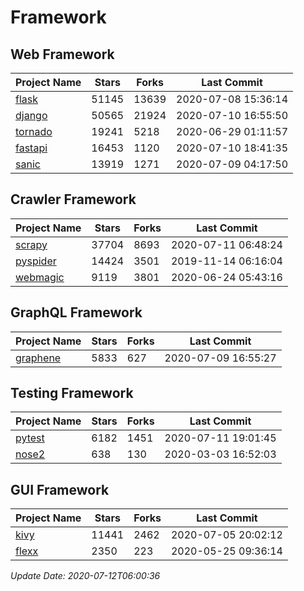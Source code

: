 # Framework

## Web Framework

| Project Name | Stars | Forks | Last Commit |
| ------------ | ----- | ----- | ----------- |
| [flask](https://github.com/pallets/flask) | 51145 | 13639 | 2020-07-08 15:36:14 |
| [django](https://github.com/django/django) | 50565 | 21924 | 2020-07-10 16:55:50 |
| [tornado](https://github.com/tornadoweb/tornado) | 19241 | 5218 | 2020-06-29 01:11:57 |
| [fastapi](https://github.com/tiangolo/fastapi) | 16453 | 1120 | 2020-07-10 18:41:35 |
| [sanic](https://github.com/huge-success/sanic) | 13919 | 1271 | 2020-07-09 04:17:50 |

## Crawler Framework

| Project Name | Stars | Forks | Last Commit |
| ------------ | ----- | ----- | ----------- |
| [scrapy](https://github.com/scrapy/scrapy) | 37704 | 8693 | 2020-07-11 06:48:24 |
| [pyspider](https://github.com/binux/pyspider) | 14424 | 3501 | 2019-11-14 06:16:04 |
| [webmagic](https://github.com/code4craft/webmagic) | 9119 | 3801 | 2020-06-24 05:43:16 |

## GraphQL Framework

| Project Name | Stars | Forks | Last Commit |
| ------------ | ----- | ----- | ----------- |
| [graphene](https://github.com/graphql-python/graphene) | 5833 | 627 | 2020-07-09 16:55:27 |

## Testing Framework

| Project Name | Stars | Forks | Last Commit |
| ------------ | ----- | ----- | ----------- |
| [pytest](https://github.com/pytest-dev/pytest) | 6182 | 1451 | 2020-07-11 19:01:45 |
| [nose2](https://github.com/nose-devs/nose2) | 638 | 130 | 2020-03-03 16:52:03 |

## GUI Framework

| Project Name | Stars | Forks | Last Commit |
| ------------ | ----- | ----- | ----------- |
| [kivy](https://github.com/kivy/kivy) | 11441 | 2462 | 2020-07-05 20:02:12 |
| [flexx](https://github.com/flexxui/flexx) | 2350 | 223 | 2020-05-25 09:36:14 |

*Update Date: 2020-07-12T06:00:36*